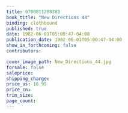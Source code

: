 ```yaml
---
title: 9780811208383
book_title: "New Directions 44"
binding: clothbound
published: true
date: 1982-06-01T05:00:47-04:00
publication_date: 1982-06-01T05:00:47-04:00
show_in_forthcoming: false
contributors:

cover_image_path: New_Directions_44.jpg
forsale: false
saleprice:
shipping_charge:
price_us: 16.95
price_cn:
trim_size:
page_count:
---
```


